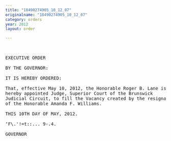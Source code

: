 ```yaml
---
title: "18490274905_10_12_07"
originalname: "18490274905_10_12_07"
category: orders
year: 2012
layout: order

---
```

<pre>
 

EXECUTIVE ORDER

BY THE GOVERNOR:

IT IS HEREBY ORDERED:

That, effective May 10, 2012, the Honorable Roger B. Lane is
hereby appointed Judge, Superior Court of the Brunswick
Judicial Circuit, to fill the Vacancy created by the resignation
of the Honorable Amanda F. Williams.

THIS 10TH DAY OF MAY, 2012.

‘F\.'!=t::... 9-.4.

GOVERNOR

</pre>

